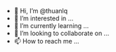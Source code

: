 - 👋 Hi, I’m @thuanlq
- 👀 I’m interested in ...
- 🌱 I’m currently learning ...
- 💞️ I’m looking to collaborate on ...
- 📫 How to reach me ...

<!---
thuanlq/thuanlq is a ✨ special ✨ repository because its `README.md` (this file) appears on your GitHub profile.
You can click the Preview link to take a look at your changes.
--->
